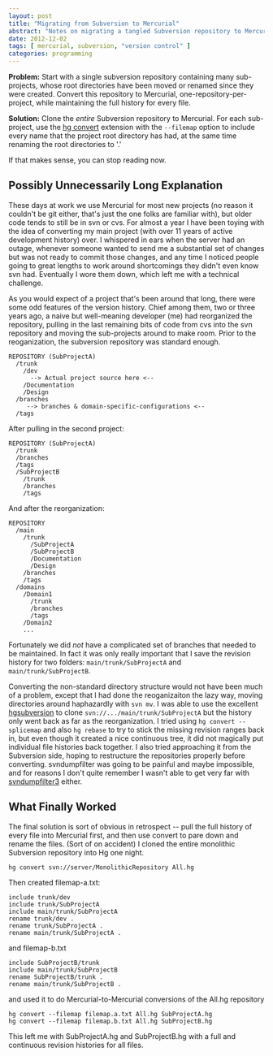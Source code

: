 ```yaml
---
layout: post
title: "Migrating from Subversion to Mercurial"
abstract: "Notes on migrating a tangled Subversion repository to Mercurial"
date: 2012-12-02
tags: [ mercurial, subversion, "version control" ]
categories: programming
---
```


**Problem:** Start with a single subversion repository containing many
sub-projects, whose root directories have been moved or renamed since
they were created. Convert this repository to Mercurial,
one-repository-per-project, while maintaining the full history for
every file.

**Solution:** Clone the *entire* Subversion repository to
Mercurial. For each sub-project, use the [hg convert][] extension with
the `--filemap` option to include every name that the project root
directory has had, at the same time renaming the root directories to
'.'

If that makes sense, you can stop reading now.

## Possibly Unnecessarily Long Explanation

These days at work we use Mercurial for most new projects (no reason
it couldn't be git either, that's just the one folks are familiar
with), but older code tends to still be in svn or cvs. For almost a
year I have been toying with the idea of converting my main project
(with over 11 years of active development history) over. I whispered
in ears when the server had an outage, whenever someone wanted to send
me a substantial set of changes but was not ready to commit those
changes, and any time I noticed people going to great lengths to work
around shortcomings they didn't even know svn had. Eventually I wore
them down, which left me with a technical challenge.

As you would expect of a project that's been around that long, there
were some odd features of the version history. Chief among them, two or
three years ago, a naive but well-meaning developer (me) had reorganized
the repository, pulling in the last remaining bits of code from cvs into
the svn repository and moving the sub-projects around to make room.
Prior to the reoganization, the subversion repository was standard
enough.

    REPOSITORY (SubProjectA)
      /trunk
        /dev
          --> Actual project source here <--
        /Documentation
        /Design
      /branches
         --> branches & domain-specific-configurations <--
      /tags

After pulling in the second project:

    REPOSITORY (SubProjectA)
      /trunk
      /branches
      /tags
      /SubProjectB
        /trunk
        /branches
        /tags

And after the reorganization:

    REPOSITORY
      /main
        /trunk
          /SubProjectA
          /SubProjectB
          /Documentation
          /Design
        /branches
        /tags
      /domains
        /Domain1
          /trunk
          /branches
          /tags
        /Domain2
        ...

Fortunately we did *not* have a complicated set of branches that needed
to be maintained. In fact it was only really important that I save the
revision history for two folders: `main/trunk/SubProjectA` and
`main/trunk/SubProjectB`.

Converting the non-standard directory structure would not have been much
of a problem, except that I had done the reoganizaiton the lazy way,
moving directories around haphazardly with `svn mv`. I was able to use
the excellent [hgsubversion][] to clone
`svn://.../main/trunk/SubProjectA` but the history only went back as far
as the reorganization. I tried using `hg convert --splicemap` and also
`hg rebase` to try to stick the missing revision ranges back in, but
even though it created a nice continuous tree, it did not magically put
individual file histories back together. I also tried approaching it
from the Subversion side, hoping to restructure the repositories
properly before converting. svndumpfilter was going to be painful and
maybe impossible, and for reasons I don't quite remember I wasn't able
to get very far with [svndumpfilter3][] either.

## What Finally Worked

The final solution is sort of obvious in retrospect -- pull the full
history of every file into Mercurial first, and then use convert to
pare down and rename the files. (Sort of on accident) I cloned the
entire monolithic Subversion repository into Hg one night.

    hg convert svn://server/MonolithicRepository All.hg

Then created filemap-a.txt:

    include trunk/dev
    include trunk/SubProjectA
    include main/trunk/SubProjectA
    rename trunk/dev .
    rename trunk/SubProjectA .
    rename main/trunk/SubProjectA .

and filemap-b.txt

    include SubProjectB/trunk
    include main/trunk/SubProjectB
    rename SubProjectB/trunk .
    rename main/trunk/SubProjectB .

and used it to do Mercurial-to-Mercurial conversions of the All.hg
repository

    hg convert --filemap filemap.a.txt All.hg SubProjectA.hg
    hg convert --filemap filemap.b.txt All.hg SubProjectB.hg

This left me with SubProjectA.hg and SubProjectB.hg with a full and
continuous revision histories for all files.

  [hg convert]: http://mercurial.selenic.com/wiki/ConvertExtension
  [hgsubversion]: mercurial.selenic.com/wiki/HgSubversion
  [svndumpfilter3]: http://furius.ca/pubcode/pub/conf/bin/svndumpfilter3.html
